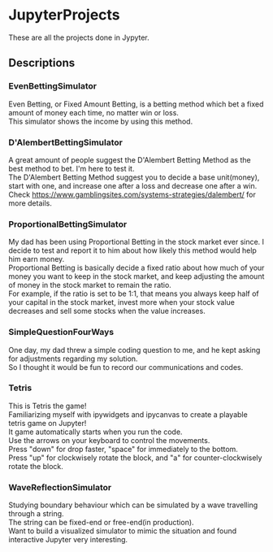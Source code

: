 # JupyterProjects
These are all the projects done in Jypyter.

## Descriptions
### EvenBettingSimulator
Even Betting, or Fixed Amount Betting, is a betting method which bet a fixed amount of money each time, no matter win or loss.\
This simulator shows the income by using this method.

### D'AlembertBettingSimulator
A great amount of people suggest the D'Alembert Betting Method as the best method to bet. I'm here to test it.\
The D'Alembert Betting Method suggest you to decide a base unit(money), start with one, and increase one after a loss and decrease one after a win.\
Check https://www.gamblingsites.com/systems-strategies/dalembert/ for more details.

### ProportionalBettingSimulator
My dad has been using Proportional Betting in the stock market ever since. I decide to test and report it to him about how likely this method would help him earn money.\
Proportional Betting is basically decide a fixed ratio about how much of your money you want to keep in the stock market, and keep adjusting the amount of money in the stock market to remain the ratio.\
For example, if the ratio is set to be 1:1, that means you always keep half of your capital in the stock market, invest more when your stock value decreases and sell some stocks when the value increases.

### SimpleQuestionFourWays
One day, my dad threw a simple coding question to me, and he kept asking for adjustments regarding my solution.\
So I thought it would be fun to record our communications and codes.

### Tetris
This is Tetris the game! \
Familiarizing myself with ipywidgets and ipycanvas to create a playable tetris game on Jupyter!\
It game automatically starts when you run the code. \
Use the arrows on your keyboard to control the movements. \
Press "down" for drop faster, "space" for immediately to the bottom.\
Press "up" for clockwisely rotate the block, and "a" for counter-clockwisely rotate the block.

### WaveReflectionSimulator
Studying boundary behaviour which can be simulated by a wave travelling through a string. \
The string can be fixed-end or free-end(in production).\
Want to build a visualized simulator to mimic the situation and found interactive Jupyter very interesting.
